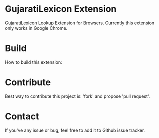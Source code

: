 GujaratiLexicon Extension
=========================

GujaratiLexicon Lookup Extension for Browsers. Currently this extension only
works in Google Chrome.

Build
=====

How to build this extension:

Contribute
==========

Best way to contribute this project is: 'fork' and propose 'pull request'.

Contact
=======

If you've any issue or bug, feel free to add it to Github issue tracker.
